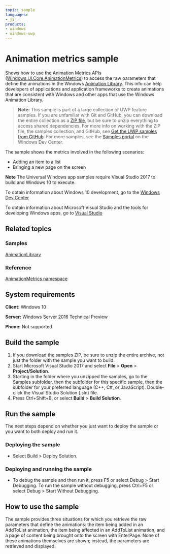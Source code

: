 ```yaml
---
topic: sample
languages:
- js
products:
- windows
- windows-uwp
---
```


# Animation metrics sample

Shows how to use the Animation Metrics APIs ([Windows.UI.Core.AnimationMetrics](http://msdn.microsoft.com/library/windows/apps/br241916)) 
to access the raw parameters that define the animations in the Windows [Animation Library](http://msdn.microsoft.com/library/windows/apps/hh465165). 
This info can help developers of applications and application frameworks to create animations that are consistent with Windows and other 
apps that use the Windows Animation Library.

> **Note:** This sample is part of a large collection of UWP feature samples. 
> If you are unfamiliar with Git and GitHub, you can download the entire collection as a 
> [ZIP file](https://github.com/Microsoft/Windows-universal-samples/archive/master.zip), but be 
> sure to unzip everything to access shared dependencies. For more info on working with the ZIP file, 
> the samples collection, and GitHub, see [Get the UWP samples from GitHub](https://aka.ms/ovu2uq). 
> For more samples, see the [Samples portal](https://aka.ms/winsamples) on the Windows Dev Center. 

The sample shows the metrics involved in the following scenarios:

- Adding an item to a list
- Bringing a new page on the screen

**Note** The Universal Windows app samples require Visual Studio 2017 to build and Windows 10 to execute.
 
To obtain information about Windows 10 development, go to the [Windows Dev Center](http://go.microsoft.com/fwlink/?LinkID=532421)

To obtain information about Microsoft Visual Studio and the tools for developing Windows apps, go to [Visual Studio](http://go.microsoft.com/fwlink/?LinkID=532422)

## Related topics

### Samples

[AnimationLibrary](/Samples/AnimationLibrary)

### Reference

[AnimationMetrics namespace](https://msdn.microsoft.com/library/windows/apps/windows.ui.core.animationmetrics.aspx)

## System requirements

**Client:** Windows 10

**Server:** Windows Server 2016 Technical Preview

**Phone:** Not supported

## Build the sample

1. If you download the samples ZIP, be sure to unzip the entire archive, not just the folder with the sample you want to build. 
2. Start Microsoft Visual Studio 2017 and select **File** \> **Open** \> **Project/Solution**.
3. Starting in the folder where you unzipped the samples, go to the Samples subfolder, then the subfolder for this specific sample, then the subfolder for your preferred language (C++, C#, or JavaScript). Double-click the Visual Studio Solution (.sln) file.
4. Press Ctrl+Shift+B, or select **Build** \> **Build Solution**.

## Run the sample

The next steps depend on whether you just want to deploy the sample or you want to both deploy and run it.

### Deploying the sample

- Select Build > Deploy Solution. 

### Deploying and running the sample

- To debug the sample and then run it, press F5 or select Debug >  Start Debugging. To run the sample without debugging, press Ctrl+F5 or select Debug > Start Without Debugging. 

## How to use the sample

The sample provides three situations for which you retrieve the raw parameters that define the animations: the item being added in an AddToList animation, the item being affected in an AddToList animation, and a page of content being brought onto the screen with EnterPage. None of these animations themselves are shown; instead, the parameters are retrieved and displayed.

